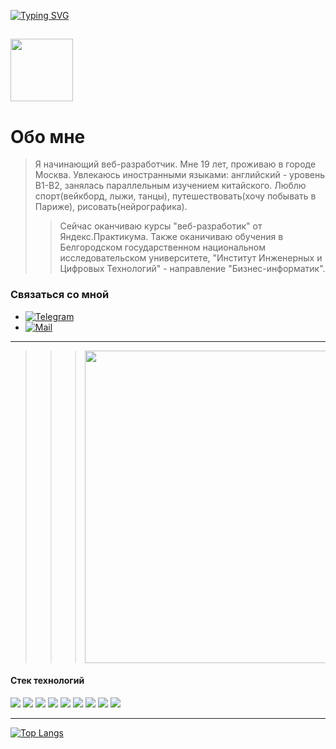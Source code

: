 [![Typing SVG](https://readme-typing-svg.herokuapp.com?color=%2336BCF7&lines=Привет+,+меня+зовут+Софа)](https://git.io/typing-svg)
<!-- 
<div id="header" align="center"> 
  <img src="https://media.giphy.com/media/M9gbBd9nbDrOTu1Mqx/giphy.gif" width="100"/>
</div> -->
## <img src="https://media.giphy.com/media/M9gbBd9nbDrOTu1Mqx/giphy.gif" width="100"/> <h1 text-align="center">Обо мне</h1>
> Я начинающий веб-разработчик. Мне 19 лет, проживаю в городе Москва. Увлекаюсь иностранными языками: английский - уровень В1-В2, занялась параллельным изучением китайского. Люблю спорт(вейкборд, лыжи, танцы), путешествовать(хочу побывать в Париже), рисовать(нейрографика).
>> Сейчас оканчиваю курсы "веб-разработик" от Яндекс.Практикума. Также оканичиваю обучения в  Белгородском государственном национальном исследовательском университете, "Институт Инженерных и Цифровых Технологий" - направление "Бизнес-информатик".

<!-- ## <img src="https://img.shields.io/badge/Обо мне-white?style=for-the-badge&logo=Buy Me A Coffee&logoColor=696969"/>  -->
<!-- [![Anurag's GitHub stats](https://github-readme-stats.vercel.app/api?username=anuraghazra)](https://github.com/anuraghazra/github-readme-stats) -->

### Связаться со мной
* [![Telegram](https://img.shields.io/badge/Telegram-1E90FF?style=for-the-badge&logo=Telegram&logoColor=FFFFFF)](https://t.me/sofa_IV0)
* [![Mail](https://img.shields.io/badge/Почта-0000CD?style=for-the-badge&logo=Mail.Ru&logoColor=FF8C00)](tvoi_swetty@mail.ru)
---

>>> <img src="https://github.com/abhisheknaiidu/abhisheknaiidu/raw/master/code.gif?raw=true" width="500"> 
#### Стек технологий
<img src="https://img.shields.io/badge/HTML-696969?style=for-the-badge&logo=HTML5&logoColor=red"/> <img src="https://img.shields.io/badge/CSS-696969?style=for-the-badge&logo=CSS3&logoColor=008000"/> <img src="https://img.shields.io/badge/JS-696969?style=for-the-badge&logo=HTML5&logoColor=0000FF"/> <img src="https://img.shields.io/badge/PHP-696969?style=for-the-badge&logo=PHP&logoColor=4B0082"/> <img src="https://img.shields.io/badge/GIT-696969?style=for-the-badge&logo=Git&logoColor=F05032"/> <img src="https://img.shields.io/badge/Figma-696969?style=for-the-badge&logo=Figma&logoColor=8B008B"/> <img src="https://img.shields.io/badge/Node.js-696969?style=for-the-badge&logo=Node.js&logoColor=32CD32"/> <img src="https://img.shields.io/badge/Notion-696969?style=for-the-badge&logo=Notion&logoColor=E0FFFF"/> <img src="https://img.shields.io/badge/Framework-696969?style=for-the-badge&logo=Framework7&logoColor=EE350F"/>

---
[![Top Langs](https://github-readme-stats.vercel.app/api/top-langs/?username=anuraghazra)](https://github.com/anuraghazra/github-readme-stats)

